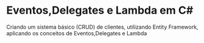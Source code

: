 # Eventos,Delegates e Lambda em C# 

Criando um sistema básico (CRUD) de clientes, utilizando Entity Framework, aplicando os conceitos de Eventos,Delegates e Lambda
